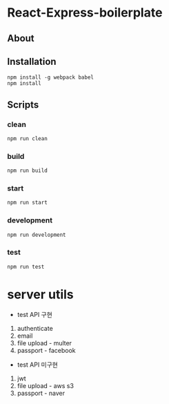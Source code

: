 # React-Express-boilerplate

## About
  
## Installation
```
npm install -g webpack babel
npm install
```
  
## Scripts

### clean
```bash
npm run clean
```
### build
```bash
npm run build
```
### start
```bash
npm run start
```
### development
```bash
npm run development
```
### test
```bash
npm run test
```

# server utils


* test API 구현
1. authenticate
2. email
3. file upload - multer
4. passport - facebook

* test API 미구현
1. jwt
2. file upload - aws s3
3. passport - naver